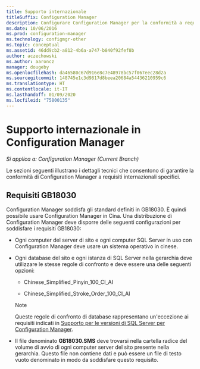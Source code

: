 ```yaml
---
title: Supporto internazionale
titleSuffix: Configuration Manager
description: Configurare Configuration Manager per la conformità a requisiti internazionali specifici.
ms.date: 10/06/2016
ms.prod: configuration-manager
ms.technology: configmgr-other
ms.topic: conceptual
ms.assetid: 46dd9cb2-a812-4b6a-a747-b840f92fef8b
author: aczechowski
ms.author: aaroncz
manager: dougeby
ms.openlocfilehash: da46580c67d916e8c7e48978bc57f067eec28d2a
ms.sourcegitcommit: 148745e1c3d9817d8beea20684a54436210959c6
ms.translationtype: HT
ms.contentlocale: it-IT
ms.lasthandoff: 01/09/2020
ms.locfileid: "75800135"
---
```

# <a name="international-support-in-configuration-manager"></a>Supporto internazionale in Configuration Manager

*Si applica a: Configuration Manager (Current Branch)*

Le sezioni seguenti illustrano i dettagli tecnici che consentono di garantire la conformità di Configuration Manager a requisiti internazionali specifici.  

## <a name="gb18030-requirements"></a>Requisiti GB18030  
 Configuration Manager soddisfa gli standard definiti in GB18030. È quindi possibile usare Configuration Manager in Cina. Una distribuzione di Configuration Manager deve disporre delle seguenti configurazioni per soddisfare i requisiti GB18030:  

-   Ogni computer del server di sito e ogni computer SQL Server in uso con Configuration Manager deve usare un sistema operativo in cinese.  

-   Ogni database del sito e ogni istanza di SQL Server nella gerarchia deve utilizzare le stesse regole di confronto e deve essere una delle seguenti opzioni:  

    -   Chinese_Simplified_Pinyin_100_CI_AI  

    -   Chinese_Simplified_Stroke_Order_100_CI_AI  

    > [!NOTE]  
    >  Queste regole di confronto di database rappresentano un'eccezione ai requisiti indicati in [Supporto per le versioni di SQL Server per Configuration Manager](../../../core/plan-design/configs/support-for-sql-server-versions.md).  

-   Il file denominato **GB18030.SMS** deve trovarsi nella cartella radice del volume di avvio di ogni computer server del sito presente nella gerarchia. Questo file non contiene dati e può essere un file di testo vuoto denominato in modo da soddisfare questo requisito.  

